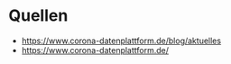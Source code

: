 # Quellen

- https://www.corona-datenplattform.de/blog/aktuelles
- https://www.corona-datenplattform.de/ 
